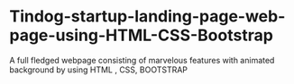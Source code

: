 # Tindog-startup-landing-page-web-page-using-HTML-CSS-Bootstrap
A full fledged webpage consisting of marvelous features with animated background by using HTML , CSS, BOOTSTRAP



